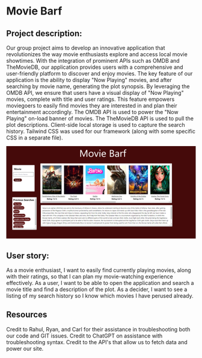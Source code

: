 # Movie Barf

## Project description:
Our group project aims to develop an innovative application that revolutionizes the way movie enthusiasts explore and access local movie showtimes. With the integration of prominent APIs such as OMDB and TheMovieDB, our application provides users with a comprehensive and user-friendly platform to discover and enjoy movies. The key feature of our application is the ability to display "Now Playing" movies, and after searching by movie name, generating the plot synopsis. By leveraging the OMDB API, we ensure that users have a visual display of "Now Playing" movies, complete with title and user ratings. This feature empowers moviegoers to easily find movies they are interested in and plan their entertainment accordingly.
The OMDB API is used to power the "Now Playing" on-load banner of movies.
The TheMovieDB API is used to pull the plot descriptions.
Client-side local storage is used to capture the search history.
Tailwind CSS was used for our framework (along with some specific CSS in a separate file).


![Screenshot](./Images/Screenshot.png)

## User story:
As a movie enthusiast, I want to easily find currently playing movies, along with their ratings, so that I can plan my movie-watching experience effectively.
As a user, I want to be able to open the application and search a movie title and find a description of the plot.
As a decider, I want to see a listing of my search history so I know which movies I have perused already.

## Resources
Credit to Rahul, Ryan, and Carl for their assistance in troubleshooting both our code and GIT issues.
Credit to ChatGPT on assistance with troubleshooting syntax.
Credit to the API's that allow us to fetch data and power our site.




